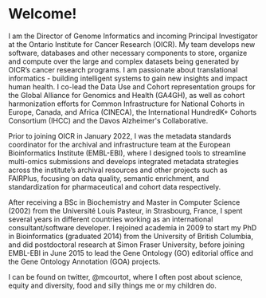 # Welcome!

I am the Director of Genome Informatics and incoming Principal Investigator at the Ontario Institute for Cancer Research (OICR). My team  develops new software, databases and other necessary components to store, organize and compute over the large and complex datasets being generated by OICR’s cancer research programs. I am passionate about translational informatics - building intelligent systems to gain new insights and impact human health. 
I co-lead the Data Use and Cohort representation groups for the Global Alliance for Genomics and Health (GA4GH), as well as cohort harmonization efforts for Common Infrastructure for National Cohorts in Europe, Canada, and Africa (CINECA), the International HundredK+ Cohorts Consortium (IHCC) and the Davos Alzheimer's Collaborative.

Prior to joining OICR in January 2022, I was the metadata standards coordinator for the archival and infrastructure team at the European Bioinformatics Institute (EMBL-EBI), where I designed tools to streamline multi-omics submissions and develops integrated metadata strategies across the institute’s archival resources and other projects such as FAIRPlus, focusing on data quality, semantic enrichment, and standardization for pharmaceutical and cohort data respectively.

After receiving a BSc in Biochemistry and Master in Computer Science (2002) from the Université Louis Pasteur, in Strasbourg, France, I spent several years in different countries working as an international consultant/software developer. I rejoined academia in 2009 to start my PhD in Bioinformatics (graduated 2014) from the University of British Columbia, and did postdoctoral research at Simon Fraser University, before joining EMBL-EBI in June 2015 to lead the Gene Ontology (GO) editorial office and the Gene Ontology Annotation (GOA) projects.

I can be found on twitter, @mcourtot, where I often post about science, equity and diversity, food and silly things me or my children do.
